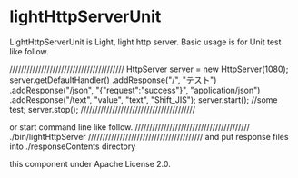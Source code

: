 lightHttpServerUnit
===================

LightHttpServerUnit is Light, light http server.
Basic usage is for Unit test like follow.

////////////////////////////////////////
HttpServer server = new HttpServer(1080);
server.getDefaultHandler()
.addResponse("/", "<html><body>テスト</body><html>")
.addResponse("/json", "{\"request\":\"success\"}", "application/json")
.addResponse("/text", "value", "text", "Shift_JIS");
server.start(); 
//some test;
server.stop();
////////////////////////////////////////

or start command line like follow.
////////////////////////////////////////
./bin/lightHttpServer
////////////////////////////////////////
and put response files into ./responseContents directory

this component under Apache License 2.0.
